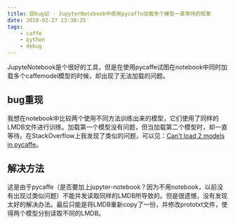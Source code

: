 ```yaml
---
title: 捉bug记 - JupyterNotebook中使用pycaffe加载多个模型一直等待的现象
date: 2018-02-27 13:30:25
tags:
    - caffe
    - python
    - debug
---
```

JupyteNotebook是个很好的工具，但是在使用pycaffe试图在notebook中同时加载多个caffemodel模型的时候，却出现了无法加载的问题。

## bug重现
我想在notebook中比较两个使用不同方法训练出来的模型，它们使用了同样的LMDB文件进行训练。加载第一个模型没有问题，但当加载第二个模型时，却一直等待。在StackOverflow上我发现了类似的问题，可以见：[Can't load 2 models in pycaffe](https://stackoverflow.com/questions/37260158/cant-load-2-models-in-pycaffe)。

## 解决方法
这是由于pycaffe（是否要加上jupyter-notebook？因为不用notebook，以前没有出现过类似问题）不能并发读取同样的LMDB所导致的。但是很遗憾，没有发现太好的解决办法。最后只能是将LMDB重新copy了一份，并修改prototxt文件，使得两个模型分别读取不同的LMDB。